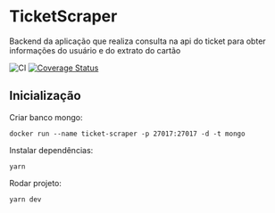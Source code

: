 # TicketScraper

Backend da aplicação que realiza consulta na api do ticket para obter informações do usuário e do extrato do cartão

![CI](https://github.com/laraludwig18/ticket-scraper-api/workflows/CI/badge.svg)
[![Coverage Status](https://coveralls.io/repos/github/laraludwig18/gobarber-api/badge.svg?branch=ci-test)](https://coveralls.io/github/laraludwig18/gobarber-api?branch=ci-test)

## Inicialização

Criar banco mongo:
```
docker run --name ticket-scraper -p 27017:27017 -d -t mongo
```
Instalar dependências:
```
yarn
```
Rodar projeto:
```
yarn dev
```
